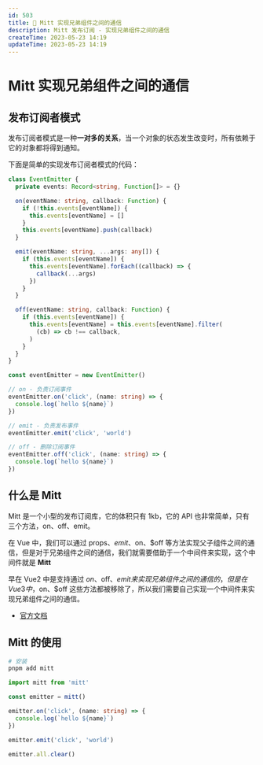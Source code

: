 ```yaml
---
id: 503
title: 🙌 Mitt 实现兄弟组件之间的通信
description: Mitt 发布订阅 - 实现兄弟组件之间的通信
createTime: 2023-05-23 14:19
updateTime: 2023-05-23 14:19
---
```


# Mitt 实现兄弟组件之间的通信

## 发布订阅者模式

发布订阅者模式是一种**一对多的关系**，当一个对象的状态发生改变时，所有依赖于它的对象都将得到通知。

下面是简单的实现发布订阅者模式的代码：

```ts
class EventEmitter {
  private events: Record<string, Function[]> = {}

  on(eventName: string, callback: Function) {
    if (!this.events[eventName]) {
      this.events[eventName] = []
    }
    this.events[eventName].push(callback)
  }

  emit(eventName: string, ...args: any[]) {
    if (this.events[eventName]) {
      this.events[eventName].forEach((callback) => {
        callback(...args)
      })
    }
  }

  off(eventName: string, callback: Function) {
    if (this.events[eventName]) {
      this.events[eventName] = this.events[eventName].filter(
        (cb) => cb !== callback,
      )
    }
  }
}

const eventEmitter = new EventEmitter()

// on - 负责订阅事件
eventEmitter.on('click', (name: string) => {
  console.log(`hello ${name}`)
})

// emit - 负责发布事件
eventEmitter.emit('click', 'world')

// off - 删除订阅事件
eventEmitter.off('click', (name: string) => {
  console.log(`hello ${name}`)
})
```


## 什么是 Mitt

Mitt 是一个小型的发布订阅库，它的体积只有 1kb，它的 API 也非常简单，只有三个方法，on、off、emit。

在 Vue 中，我们可以通过 props、$emit、$on、$off 等方法实现父子组件之间的通信，但是对于兄弟组件之间的通信，我们就需要借助于一个中间件来实现，这个中间件就是 **Mitt**

早在 Vue2 中是支持通过 $on、$off、$emit 来实现兄弟组件之间的通信的，但是在 Vue3 中，$on、$off 这些方法都被移除了，所以我们需要自己实现一个中间件来实现兄弟组件之间的通信。

- [官方文档](https://v3-migration.vuejs.org/breaking-changes/events-api.html)

## Mitt 的使用

```bash
# 安装
pnpm add mitt
```


```ts
import mitt from 'mitt'

const emitter = mitt()

emitter.on('click', (name: string) => {
  console.log(`hello ${name}`)
})

emitter.emit('click', 'world')

emitter.all.clear()
```
